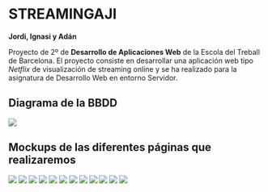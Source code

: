 # STREAMINGAJI

 __Jordi, Ignasi y Adán__

Proyecto de 2º de __Desarrollo de Aplicaciones Web__ de la Escola del Treball de Barcelona. El proyecto consiste en desarrollar una aplicación web tipo _Netflix_ de visualización de streaming online y se ha realizado para la asignatura de Desarrollo Web en entorno Servidor.

## Diagrama de la BBDD
<img src="./documentation/diagramaProyectoStreamingDb.drawio.png">

## Mockups de las diferentes páginas que realizaremos
<img src="./documentation/home%20sin%20login.png">
<img src="./documentation/formulario%20datos%20de%20usuario.png">
<img src="./documentation/formulario%20de%20pago.png">
<img src="./documentation/formulario%20registro.png">
<img src="./documentation/Información%20de%20usuario.png">
<img src="./documentation/Insertar%20modificar%20peli.png">
<img src="./documentation/lista%20de%20películas.png">
<img src="./documentation/Lista%20usuarios.png">
<img src="./documentation/Mis%20favoritas.png">
<img src="./documentation/Mockup%20Pantalla%20de%20Login.png">
<img src="./documentation/resultado%20busqueda.png">
<img src="./documentation/visualizar%20streaming.png">










